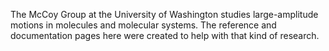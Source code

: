 
The McCoy Group at the University of Washington studies large-amplitude motions in molecules and molecular systems.
The reference and documentation pages here were created to help with that kind of research.